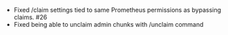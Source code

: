- Fixed /claim settings tied to same Prometheus permissions as bypassing claims. #26
- Fixed being able to unclaim admin chunks with /unclaim command